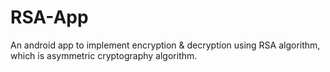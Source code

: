 # RSA-App
An android app to implement encryption & decryption using RSA algorithm, which is asymmetric cryptography algorithm.
